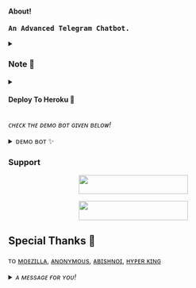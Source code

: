<h4>About!</h4>
<pre><b>An Advanced Telegram Chatbot.</b></pre>

<details>
<summary><h3>Note 📝</h3></summary> 
<pre><i>VickMachineBot Is Not My Bot</i></pre>
</details>



<details>
<summary><h4> Deploy To Heroku 🚀</h4></summary>
<pre><i>Enter The Required Vars In The Heroku.</i></pre>
<p align="center"><a href="https://heroku.com/deploy?template=https://github.com/Devarora0981/Demv-Vimk"> <img src="https://img.shields.io/badge/Deploy%20To%20Heroku-black?style=for-the-badge&logo=heroku" width="220" height="38.45"/></a></p>
</details>


<i>ᴄʜᴇᴄᴋ ᴛʜᴇ ᴅᴇᴍᴏ ʙᴏᴛ ɢɪᴠᴇɴ ʙᴇʟᴏᴡ!</i>


<details>
<summary>ᴅᴇᴍᴏ ʙᴏᴛ ✨</summary>
<i>ᴀʟʟ ᴛʜᴇ ᴄᴜsᴛᴏᴍɪsᴀᴛɪᴏɴs ᴀʀᴇ ᴀᴠᴀɪʟᴀʙʟᴇ. ᴊᴜsᴛ ᴄʜᴇᴄᴋᴏᴜᴛ ᴛʜᴇ ʀᴇᴘᴏ ᴀɴᴅ ᴠᴀʀɪᴀʙʟᴇs.</i>
<p align="center"><a href="https://t.me/mickeymouse_robot"> <img src="https://img.shields.io/badge/Sample%20Bot-pink?style=for-the-badge" width="220" height="38.45"/></a></p>
</details>


### Support 

<p align="center"><a href="https://t.me/we_rfriends"> <img src="https://img.shields.io/badge/SUPPORT-black?style=for-the-badge" width="220" height="38.45"/></a></p>

<p align="center"><a href="https://t.me/DEVBOTZ"> <img src="https://img.shields.io/badge/DEV%20BOTZ-blue?style=for-the-badge" width="220" height="38.45"/></a></p>


## Special Thanks 🙏

ᴛᴏ [ᴍᴏᴇᴢɪʟʟᴀ](https://t.me/metavoid), 
[ᴀɴᴏɴʏᴍᴏᴜs](https://t.me/Anonymous_was_bot), 
[ᴀʙɪsʜɴᴏɪ](https://t.me/Abishnoi1m), 
[ʜʏᴘᴇʀ ᴋɪɴɢ](https://t.me/HYPER_AD13)



<details>
<summary><i>ᴀ ᴍᴇssᴀɢᴇ ғᴏʀ ʏᴏᴜ!</i></summary>
<p><i>Give The ⭐</i></p>
</details>
